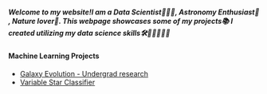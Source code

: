 
##### Welcome to my website!I am a Data Scientist👩🏻‍💻, Astronomy Enthusiast🔭 , Nature lover🍃. This webpage showcases some of my projects📚 I created utilizing my data science skills🛠️💪🏼👩🏻‍💻
#### Machine Learning Projects
- [Galaxy Evolution - Undergrad research](https://github.com/Abhinagit24/galaxy-research-2021.git)
- [Variable Star Classifier](https://github.com/Abhinagit24/Classification_of_variable_stars.git)


